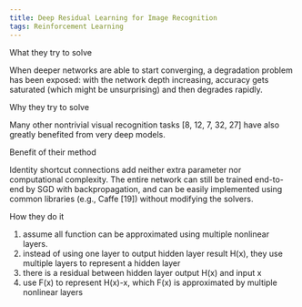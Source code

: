 ```yaml
---
title: Deep Residual Learning for Image Recognition
tags: Reinforcement Learning
---
```


What they try to solve

When deeper networks are able to start converging, a degradation problem has been exposed: with the network depth increasing, accuracy gets saturated (which might be unsurprising) and then degrades rapidly. 

Why they try to solve

Many other nontrivial visual recognition tasks [8, 12, 7, 32, 27] have also greatly benefited from very deep models.

Benefit of their method

Identity shortcut connections add neither extra parameter nor computational complexity. The entire network can still be trained end-to-end by SGD with backpropagation, and can be easily implemented using common libraries (e.g., Caffe [19]) without modifying the solvers.

How they do it

1. assume all function can be approximated using multiple nonlinear layers.
2. instead of using one layer to output hidden layer result H(x), they use multiple layers to represent a hidden layer
3. there is a residual between hidden layer output H(x) and input x
4. use F(x) to represent H(x)-x, which F(x) is approximated by multiple nonlinear layers